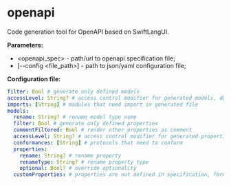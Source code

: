 # openapi

Code generation tool for OpenAPI based on SwiftLangUI.

__Parameters:__
- <openapi_spec> - path/url to openapi specification file;  
- [--config <file_path>] - path to json/yaml configuration file;

__Configuration file:__

```yaml
filter: Bool # generate only defined models
accessLevel: String? # access control modifier for generated models, default is `public`
imports: [String] # modules that need import in generated file 
models:
  rename: String? # rename model type name
  filter: Bool # generate only defined properties
  commentFiltered: Bool # render other properties as comment
  accessLevel: String? # access control modifier for generated properties, default is `public`
  conformances: [String] # protocols that need to conform
  properties:
    rename: String? # rename property 
    renameType: String? # rename property type
    optional: Bool? # override optionality
  customProperties: # properties are not defined in specification, format is the same as in `properties`
```

